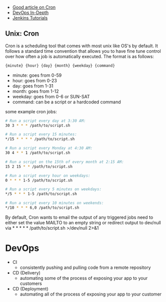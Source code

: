 - [Good article on Cron](https://linuxiac.com/how-to-use-cron-and-crontab-on-linux/)
- [DevOps In-Depth](https://www.baeldung.com/ops/devops-overview)
- [Jenkins Tutorials](https://www.jenkins.io/doc/tutorials/)

## Unix: Cron
Cron is a scheduling tool that comes with most unix like OS's by default. It follows a standard time convention that allows you to have fine tune control over how often a job is automatically executed. The format is as follows: 
```bash
{minute} {hour} {day} {month} {weekday} {command}
```
- minute: goes from 0-59
- hour: goes from 0-23
- day: goes from 1-31
- month: goes from 1-12
- weekday: goes from 0-6 or SUN-SAT
- command: can be a script or a hardcoded command

some example cron jobs:
```bash
# Run a script every day at 3:30 AM: 
30 3 * * * /path/to/script.sh

# Run a script every 15 minutes: 
*/15 * * * * /path/to/script.sh

# Run a script every Monday at 4:30 AM: 
30 4 * * 1 /path/to/script.sh

# Run a script on the 15th of every month at 2:15 AM: 
15 2 15 * * /path/to/script.sh

# Run a script every hour on weekdays: 
0 * * * 1-5 /path/to/script.sh

# Run a script every 5 minutes on weekdays: 
*/5 * * * 1-5 /path/to/script.sh

# Run a script every 10 minutes on weekends: 
*/10 * * * 6,0 /path/to/script.sh

```

By default, Cron wants to email the output of any triggered jobs need to either set the value MAILTO to an empty string or redirect output to dev/null via * * * * * /path/to/script.sh >/dev/null 2>&1

# DevOps
- CI
    - consistently pushing and pulling code from a remote repository
- CD (Delivery)
    - automating some of the process of exposing your app to your customers
- CD (Deployment)
    - automating all of the process of exposing your app to your customer